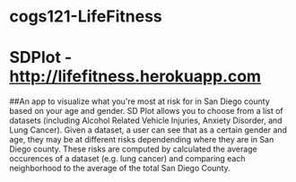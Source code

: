 # cogs121-LifeFitness
# SDPlot - http://lifefitness.herokuapp.com
##An app to visualize what you're most at risk for in San Diego county based on your age and gender.
SD Plot allows you to choose from a list of datasets (including Alcohol Related Vehicle Injuries, Anxiety Disorder, and Lung Cancer). Given a dataset, a user can see that as a certain gender and age, they may be at different risks dependending where they are in San Diego county. These risks are computed by calculated the average occurences of a dataset (e.g. lung cancer) and comparing each neighborhood to the average of the total San Diego County.

